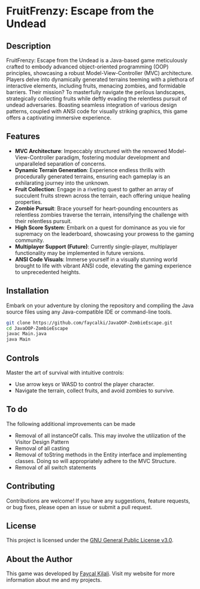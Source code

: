 # FruitFrenzy: Escape from the Undead

## Description

FruitFrenzy: Escape from the Undead is a Java-based game meticulously crafted to embody advanced object-oriented programming (OOP) principles, showcasing a robust Model-View-Controller (MVC) architecture. Players delve into dynamically generated terrains teeming with a plethora of interactive elements, including fruits, menacing zombies, and formidable barriers. Their mission? To masterfully navigate the perilous landscapes, strategically collecting fruits while deftly evading the relentless pursuit of undead adversaries. Boasting seamless integration of various design patterns, coupled with ANSI code for visually striking graphics, this game offers a captivating immersive experience.

## Features

- **MVC Architecture**: Impeccably structured with the renowned Model-View-Controller paradigm, fostering modular development and unparalleled separation of concerns.
- **Dynamic Terrain Generation**: Experience endless thrills with procedurally generated terrains, ensuring each gameplay is an exhilarating journey into the unknown.
- **Fruit Collection**: Engage in a riveting quest to gather an array of succulent fruits strewn across the terrain, each offering unique healing properties.
- **Zombie Pursuit**: Brace yourself for heart-pounding encounters as relentless zombies traverse the terrain, intensifying the challenge with their relentless pursuit.
- **High Score System**: Embark on a quest for dominance as you vie for supremacy on the leaderboard, showcasing your prowess to the gaming community.
- **Multiplayer Support (Future)**: Currently single-player, multiplayer functionality may be implemented in future versions.
- **ANSI Code Visuals**: Immerse yourself in a visually stunning world brought to life with vibrant ANSI code, elevating the gaming experience to unprecedented heights.

## Installation

Embark on your adventure by cloning the repository and compiling the Java source files using any Java-compatible IDE or command-line tools.

```bash
git clone https://github.com/faycalki/JavaOOP-ZombieEscape.git
cd JavaOOP-ZombieEscape
javac Main.java
java Main
```

## Controls

Master the art of survival with intuitive controls:
- Use arrow keys or WASD to control the player character.
- Navigate the terrain, collect fruits, and avoid zombies to survive.

## To do

The following additional improvements can be made
- Removal of all instanceOf calls. This may involve the utilization of the Visitor Design Pattern
- Removal of all casting
- Removal of toString methods in the Entity interface and implementing classes. Doing so will appropriately adhere to the MVC Structure.
- Removal of all switch statements

## Contributing

Contributions are welcome! If you have any suggestions, feature requests, or bug fixes, please open an issue or submit a pull request.

## License

This project is licensed under the [GNU General Public License v3.0](LICENSE/LICENSE).

## About the Author

This game was developed by [Faycal Kilali](https://www.faycalkilali.com). Visit my website for more information about me and my projects.
